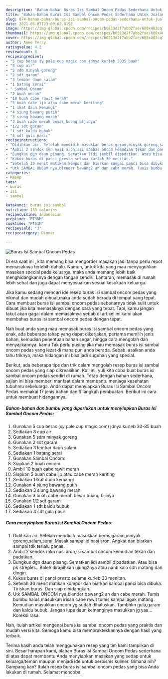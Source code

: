 ```yaml
---
description: "Bahan-bahan Buras Isi Sambal Oncom Pedas Sederhana Untuk Jualan"
title: "Bahan-bahan Buras Isi Sambal Oncom Pedas Sederhana Untuk Jualan"
slug: 874-bahan-bahan-buras-isi-sambal-oncom-pedas-sederhana-untuk-jualan
date: 2021-06-07T23:00:02.819Z
image: https://img-global.cpcdn.com/recipes/b0813d2f7abb2fae/680x482cq70/buras-isi-sambal-oncom-pedas-foto-resep-utama.jpg
thumbnail: https://img-global.cpcdn.com/recipes/b0813d2f7abb2fae/680x482cq70/buras-isi-sambal-oncom-pedas-foto-resep-utama.jpg
cover: https://img-global.cpcdn.com/recipes/b0813d2f7abb2fae/680x482cq70/buras-isi-sambal-oncom-pedas-foto-resep-utama.jpg
author: Anne Terry
ratingvalue: 4.2
reviewcount: 8
recipeingredient:
- "5 cup beras sy pale cup magic com jdnya kurleb 3035 buah"
- "8 cup air"
- "5 sdm minyak goreng"
- "2 sdt garam"
- "3 lembar daun salam"
- "1 batang serai"
- " Sambal Oncom"
- "2 buah oncom"
- "10 buah cabe rawit merah"
- "5 buah cabe ijo atau cabe merah keriting"
- "1 ikat daun kemangi"
- "4 siung bawang putih"
- "3 siung bawang merah"
- "3 buah cabe merah besar buang bijinya"
- "1/2 sdt garam"
- "1 sdt kaldu bubuk"
- "4 sdt gula pasir"
recipeinstructions:
- "Didihkan air. Setelah mendidih masukkan beras,garam,minyak goreng,salam,serai..Masak sampai jd nasi aron. Angkat dan biarkan sampai tdk terlalu panas."
- "Ambil 2 sendok mkn nasi aron,isi sambal oncom kemudian tekan dan padatkan."
- "Bungkus dgn daun pisang. Sematkan lidi sambil dipadatkan. Atau bisa pk streples...Boleh dirapihkan ujung2nya atau nanti kalo sdh matang dan dingin."
- "Kukus buras di panci presto selama kurleb 30 menitan."
- "Setelah 30 menit matikan kompor dan biarkan sampai panci bisa dibuka. Tiriskan buras. Dan siap dihidangkan."
- "Utk SAMBAL ONCOM nya,blender bawang2 an dan cabe merah. Tumis bumbu halus,masukkan irisan cabe rawit tumis sampai agak matang. Kemudian masukkan oncom yg sudah dihaluskan. Tambhkn gula,garam dan kaldu bubuk. Jangan lupa daun kemanginya masukkan jg yaa... Koreksi rasa."
categories:
- Resep
tags:
- buras
- isi
- sambal

katakunci: buras isi sambal 
nutrition: 133 calories
recipecuisine: Indonesian
preptime: "PT35M"
cooktime: "PT51M"
recipeyield: "3"
recipecategory: Dinner

---
```



![Buras Isi Sambal Oncom Pedas](https://img-global.cpcdn.com/recipes/b0813d2f7abb2fae/680x482cq70/buras-isi-sambal-oncom-pedas-foto-resep-utama.jpg)

Di era  saat ini , kita memang bisa mengorder masakan jadi tanpa perlu repot memasaknya terlebih dahulu. Namun, untuk kita yang mau menyuguhkan masakan special pada keluarga, maka anda memang lebih baik menghidangkannya dengan tangan sendiri. Lantaran, memasak di rumah lebih sehat dan juga dapat menyesuaikan sesuai kesukaan keluarga.

Jika kamu sedang mencari ide resep buras isi sambal oncom pedas yang nikmat dan mudah dibuat,maka anda sudah berada di tempat yang tepat. Cara membuat buras isi sambal oncom pedas  sebenarnya tidak sulit untuk dibuat jika kita memasaknya dengan cara yang tepat. Tapi, kamu jangan takut akan gagal dalam memasaknya 
sebab di artikel ini kami akan membahas buras isi sambal oncom pedas dengan tepat.  



Nah buat anda yang mau memasak buras isi sambal oncom pedas yang enak, ada beberapa tahap yang dapat dikerjakan, pertama memilih jenis bahan, kemudian penentuan bahan segar, hingga cara mengolah dan menyajikannya. kamu Tak perlu pusing jika mau memasak buras isi sambal oncom pedas yang lezat di mana pun anda berada. Sebab, asalkan anda  tahu triknya, maka hidangan ini bisa jadi suguhan yang spesial.

Berikut, ada beberapa tips dan trik dalam mengolah resep buras isi sambal oncom pedas yang siap dikreasikan. Kali ini, yuk kita coba buat buras isi sambal oncom pedas sendiri di rumah. Tetap dengan bahan sederhana, sajian ini bisa memberi manfaat dalam membantu menjaga kesehatan tubuhmu sekeluarga. Anda dapat menyiapkan Buras Isi Sambal Oncom Pedas memakai 17 jenis bahan dan 6 langkah pembuatan. Berikut ini cara untuk membuat hidangannya.

<!--inarticleads1-->

##### Bahan-bahan dan bumbu yang diperlukan untuk menyiapkan Buras Isi Sambal Oncom Pedas:

1. Gunakan 5 cup beras (sy pale cup magic com) jdnya kurleb 30-35 buah
1. Sediakan 8 cup air
1. Gunakan 5 sdm minyak goreng
1. Gunakan 2 sdt garam
1. Sediakan 3 lembar daun salam
1. Sediakan 1 batang serai
1. Gunakan  Sambal Oncom:
1. Siapkan 2 buah oncom
1. Ambil 10 buah cabe rawit merah
1. Siapkan 5 buah cabe ijo atau cabe merah keriting
1. Sediakan 1 ikat daun kemangi
1. Gunakan 4 siung bawang putih
1. Sediakan 3 siung bawang merah
1. Gunakan 3 buah cabe merah besar buang bijinya
1. Gunakan 1/2 sdt garam
1. Sediakan 1 sdt kaldu bubuk
1. Sediakan 4 sdt gula pasir




<!--inarticleads2-->

##### Cara menyiapkan Buras Isi Sambal Oncom Pedas:

1. Didihkan air. Setelah mendidih masukkan beras,garam,minyak goreng,salam,serai..Masak sampai jd nasi aron. Angkat dan biarkan sampai tdk terlalu panas.
1. Ambil 2 sendok mkn nasi aron,isi sambal oncom kemudian tekan dan padatkan.
1. Bungkus dgn daun pisang. Sematkan lidi sambil dipadatkan. Atau bisa pk streples...Boleh dirapihkan ujung2nya atau nanti kalo sdh matang dan dingin.
1. Kukus buras di panci presto selama kurleb 30 menitan.
1. Setelah 30 menit matikan kompor dan biarkan sampai panci bisa dibuka. Tiriskan buras. Dan siap dihidangkan.
1. Utk SAMBAL ONCOM nya,blender bawang2 an dan cabe merah. Tumis bumbu halus,masukkan irisan cabe rawit tumis sampai agak matang. Kemudian masukkan oncom yg sudah dihaluskan. Tambhkn gula,garam dan kaldu bubuk. Jangan lupa daun kemanginya masukkan jg yaa... Koreksi rasa.




Nah, itulah artikel mengenai  buras isi sambal oncom pedas  yang praktis dan mudah versi kita. Semoga kamu bisa mempraktekkannya dengan hasil yang terbaik. 

Terima kasih anda telah menggunakan resep yang tim kami tampilkan di sini. Besar harapan kami, olahan  Buras Isi Sambal Oncom Pedas sederhana di atas dapat membantu Anda menyiapkan masakan yang sedap untuk keluarga/teman maupun menjadi ide untuk berbisnis kuliner. Gimana nih? Gampang kan? Itulah resep buras isi sambal oncom pedas yang bisa Anda lakukan di rumah. Selamat mencoba!

